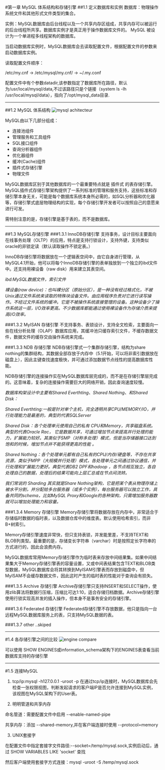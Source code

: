#第一章 MySQL 体系结构和存储引擎
##1.1 定义数据库和实例
数据库：物理操作系统文件和其他形式文件类型的集合。

实例：MySQL数据库由后台线程以及一个共享内存区组成，共享内存可以被运行的后台线程所共享。数据库实例才是真正用于操作数据库文件的。
MySQL 被设计为一个单进程多线程架构的数据库。

当启动数据库实例时，MySQL数据库会去读取配置文件，根据配置文件的参数来启动数据库实例。

读取配置文件顺序：

/etc/my.cnf -> /etc/mysql/my.cnf/ -> ~/.my.conf 

配置文件中有个参数datadir,该参数指定了数据库所在路径，默认为/usr/local/mysql/data,不过该路径只是个链接（system ls -lh /usr/local/mysql/data），指向了/opt/mysql_data目录.
******************************
##1.2 MySQL 体系结构
![mysql achitecteur](/img/mysql-achitecture.jpg "Title")

MySQL由以下几部分组成：

* 连接池组件
* 管理服务和工具组件
* SQL接口组件
* 查询分析器组件
* 优化器组件
* 缓冲(Cache)组件
* 插件式存储引擎
* 物理文件

MySQL数据库区别于其他数据库的一个最重要特点就是 插件式 的表存储引擎。MySQL插件式存储引擎架构提供了一系列标准的管理和服务支持，这些标准和存储引擎本身无关，可能是每个数据库系统本身所必需的，如SQL分析器和优化器等，存储引擎式底层物理结构的实现，每个存储引擎开发者可以按照自己的意愿来进行可发。

需特别注意的是，存储引擎是基于表的，而不是数据库。
******************************
##1.3 MySQL存储引擎
###1.3.1 InnoDB存储引擎
支持事务，设计目标主要面向在线事务处理（OLTP）的应用，特点是支持行锁设计，支持外键，支持类似oracle的非锁定读（默认读取操作不锁定表。）

InnoDB存储引擎将数据放在一个逻辑表空间中，由它自身进行管理，从MySQL4.1开始，他可以将每个InnoDB存储引擎的表单独放到一个独立的ibd文件中。还支持用裸设备（raw disk）用来建立其表空间。

*ibd:MySQL数据文件，索引文件*

*裸设备(raw device)：也叫裸分区（原始分区），是一种没有经过格式化，不被Unix通过文件系统来读取的特殊块设备文件。由应用程序负责对它进行读写操作。不经过文件系统的缓冲。它是不被操作系统直接管理的设备。这种设备少了操作系统这一层，I/O效率更高。不少数据库都能通过使用裸设备作为存储介质来提高I/O效率。*

###1.3.2 MyISAN 存储引擎
不支持事务、表锁设计，支持全文检索，主要面向一些在线分析处理（OLAP）数据库应用，其缓冲池只缓存索引文件，不缓存数据文件，数据文件的缓存交由操作系统来完成。

###1.3.3 NDB 存储引擎
NDB存储引擎式一个集群存储引擎，结构为share nothing的集群结构，其数据全部存放于内存中（5.1开始，可以将非索引数据放在磁盘上），因此主键查找速度极快，并可通过添加数据节点线性的提高数据库性能。

NDB存储引擎的连接操作实在MySQL数据库层完成的，而不是在存储引擎层完成的。这意味着，复杂的连接操作需要巨大的网络开销，因此查询速度较慢。

*数据库构架设计中主要有Shared Everthting、Shared Nothing、和Shared Disk：*

*Shared Everthting:一般是针对单个主机，完全透明共享CPU/MEMORY/IO，并行处理能力是最差的，典型的代表SQLServer*

*Shared Disk：各个处理单元使用自己的私有 CPU和Memory，共享磁盘系统。典型的代表Oracle Rac， 它是数据共享，可通过增加节点来提高并行处理的能力，扩展能力较好。其类似于SMP（对称多处理）模式，但是当存储器接口达到饱和的时候，增加节点并不能获得更高的性能 。*

*Shared Nothing：各个处理单元都有自己私有的CPU/内存/硬盘等，不存在共享资源，类似于MPP（大规模并行处理）模式，各处理单元之间通过协议通信，并行处理和扩展能力更好。典型代表DB2 DPF和hadoop ，各节点相互独立，各自处理自己的数据，处理后的结果可能向上层汇总或在节点间流转。*

*我们常说的 Sharding 其实就是Share Nothing架构，它是把某个表从物理存储上被水平分割，并分配给多台服务器（或多个实例），每台服务器可以独立工作，具备共同的schema，比如MySQL Proxy和Google的各种架构，只需增加服务器数就可以增加处理能力和容量。*

###1.3.4 Memory 存储引擎
Memory存储引擎将数据存放在内存中，非常适合于存储临时数据的临时表，以及数据仓库中的维度表。默认使用哈希索引，而非B+树索引。

Memory存储引擎速度非常快，但只支持表锁，并发能里差，不支持TEXT和BLOB列类型。最重要的是，存储变长字符串（varchar）时是按照定长字符串的方式进行的，因此会浪费内存。

MySQL数据库常用Memory存储引擎作为临时表来存放中间结果集。如果中间结果集大于Memory存储引擎表的容量设置，又或中间表结果包含TEXT和BLOB类型数据，MySQL数据库会将其转换到MyISAM引擎表而存放到磁盘中，但MyISAM不会缓存数据文件，因此这时产生的临时表的性能对于查询会有损失。

###1.3.5 Archive 存储引擎
Archive存储引擎只支持INSERT和SELECT操作，使用zlib算法将数据行压缩，压缩比可达1:10，适合存储归档数据。Archive存储引擎使用行锁实现高并发的插入操作，但本身不是事务安全的存储引擎。

###1.3.6 Federated 存储引擎
Federated存储引擎不存放数据，他只是指向一台远程MySQL数据库服务上的表，只支持MySQL数据的表。

###1.3.7 other ..skiped

******************************
#1.4 各存储引擎之间的比较
 ![engine compare](/img/engine-compare.jpg "Title")

可以使用 SHOW ENGINES或information_schema架构下的ENGINES表查看当前数据库支持的存储引擎
******************************
#1.5 连接MySQL
1. tcp/ip:mysql -h127.0.0.1 -uroot -p
    在通过tcp/ip连接时，MySQL数据库会先检查一张权限视图，判断发起请求的客户端IP是否允许连接到MySQL实例，该视图在MySQL架构下的User表。

2. 明明管道和共享内存

 命名管道：需要配置文件中启用 --enable-named-pipe

 共享内存：添加 --shared-memory,并在客户端连接时使用 --protocol=memory

3. UNIX套接字

 在配置文件中指定套接字文件路径:--socket=/temp/mysql.sock,实例启动后，通过 SHOW VARIABLES LIKE 'socket' 查找

 然后客户端使用套接字方式连接：mysql -uroot -S /temp/mysql.sock

